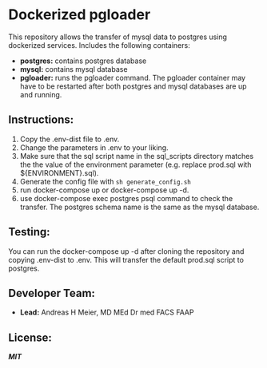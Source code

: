 # Dockerized pgloader
This repository allows the transfer of mysql data to postgres using dockerized services.
Includes the following containers:
* **postgres:** contains postgres database
* **mysql:** contains mysql database
* **pgloader:** runs the pgloader command. 
The pgloader container may have to be restarted after both postgres and mysql databases are up and running.
## Instructions:
1) Copy the .env-dist file to .env.
2) Change the parameters in .env to your liking.
3) Make sure that the sql script name in the sql_scripts directory matches the
the value of the environment parameter (e.g. replace prod.sql with ${ENVIRONMENT}.sql).
4) Generate the config file with `sh generate_config.sh`
5) run docker-compose up or docker-compose up -d. 
6) use docker-compose exec postgres psql command to check the transfer. 
The postgres schema name is the same as the mysql database.
## Testing:
You can run the docker-compose up -d after cloning the repository and copying 
.env-dist to .env. This will transfer the default prod.sql script to postgres. 
## Developer Team:
* **Lead:** Andreas H Meier, MD MEd Dr med FACS FAAP
## License:
***MIT***
